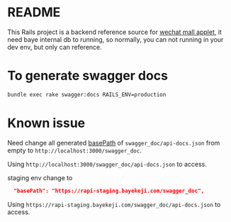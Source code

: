 # README

This Rails project is a backend reference source for [wechat mall applet](https://github.com/bayetech/wechat_mall_applet), it need baye internal db to running, so normally, you can not running in your dev env, but only can reference.

# To generate swagger docs

```bash
bundle exec rake swagger:docs RAILS_ENV=production
```

# Known issue

Need change all generated [basePath](https://github.com/richhollis/swagger-docs/pull/144) of `swagger_doc/api-docs.json` from empty to `http://localhost:3000/swagger_doc`.

Using `http://localhost:3000/swagger_doc/api-docs.json` to access.

staging env change to 

```json
  "basePath": "https://rapi-staging.bayekeji.com/swagger_doc",
```

Using `https://rapi-staging.bayekeji.com/swagger_doc/api-docs.json` to access.

